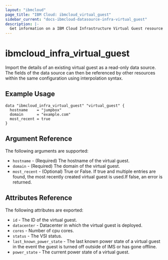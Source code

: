 ```yaml
---
layout: "ibmcloud"
page_title: "IBM Cloud: ibmcloud_virtual_guest"
sidebar_current: "docs-ibmcloud-datasource-infra-virtual_guest"
description: |-
  Get information on a IBM Cloud Infrastructure Virtual Guest resource
---
```


# ibmcloud\_infra_virtual_guest

Import the details of an existing virtual guest as a read-only data source. The fields of the data source can then be referenced by other resources within the same configuration using interpolation syntax.

## Example Usage

```hcl
data "ibmcloud_infra_virtual_guest" "virtual_guest" {
  hostname    = "jumpbox"
  domain      = "example.com"
  most_recent = true
}
```

## Argument Reference

The following arguments are supported:

* `hostname` - (Required) The hostname of the virtual guest.
* `domain` - (Required) The domain of the virtual guest.
* `most_recent` - (Optional) True or False. If true and multiple entries are found, the most recently created virtual guest is used.If false, an error is returned.

## Attributes Reference

The following attributes are exported:

* `id` - The ID of the virtual guest.
* `datacenter` - Datacenter in which the virtual guest is deployed.
* `cores` - Number of cpu cores.
* `status` - The VSI status.
* `last_known_power_state` - The last known power state of a virtual guest in the event the guest is turned off outside of IMS or has gone offline.
* `power_state` - The current power state of a virtual guest.